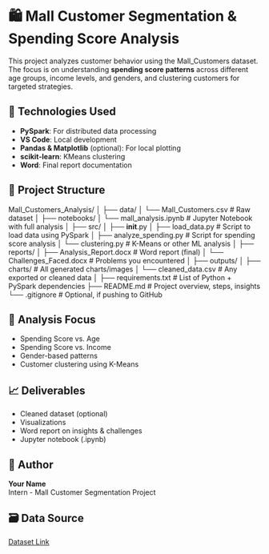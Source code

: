 # 🛍️ Mall Customer Segmentation & Spending Score Analysis

This project analyzes customer behavior using the Mall_Customers dataset. The focus is on understanding **spending score patterns** across different age groups, income levels, and genders, and clustering customers for targeted strategies.

## 🚀 Technologies Used
- **PySpark**: For distributed data processing
- **VS Code**: Local development
- **Pandas & Matplotlib** (optional): For local plotting
- **scikit-learn**: KMeans clustering
- **Word**: Final report documentation

## 📂 Project Structure

Mall_Customers_Analysis/
│
├── data/
│   └── Mall_Customers.csv              # Raw dataset
│
├── notebooks/
│   └── mall_analysis.ipynb             # Jupyter Notebook with full analysis
│
├── src/
│   ├── __init__.py
│   ├── load_data.py                    # Script to load data using PySpark
│   ├── analyze_spending.py            # Script for spending score analysis
│   └── clustering.py                   # K-Means or other ML analysis
│
├── reports/
│   ├── Analysis_Report.docx            # Word report (final)
│   └── Challenges_Faced.docx           # Problems you encountered
│
├── outputs/
│   ├── charts/                         # All generated charts/images
│   └── cleaned_data.csv                # Any exported or cleaned data
│
├── requirements.txt                    # List of Python + PySpark dependencies
├── README.md                           # Project overview, steps, insights
└── .gitignore                          # Optional, if pushing to GitHub


## 🧠 Analysis Focus
- Spending Score vs. Age
- Spending Score vs. Income
- Gender-based patterns
- Customer clustering using K-Means

## 📈 Deliverables
- Cleaned dataset (optional)
- Visualizations
- Word report on insights & challenges
- Jupyter notebook (.ipynb)

## 📝 Author
**Your Name**  
Intern - Mall Customer Segmentation Project

## 🗃️ Data Source
[Dataset Link](https://drive.google.com/file/d/1k6A8r1cCdt0Ft0mPtvnYckruaTn2XXz0/view?usp=share_link)
